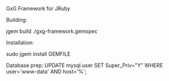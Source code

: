GxG Framework for JRuby

Building:

jgem build ./gxg-framework.gemspec

Installation:

sudo jgem install GEMFILE

Database prep: UPDATE mysql.user SET Super_Priv="Y" WHERE user='www-data' AND host='%';